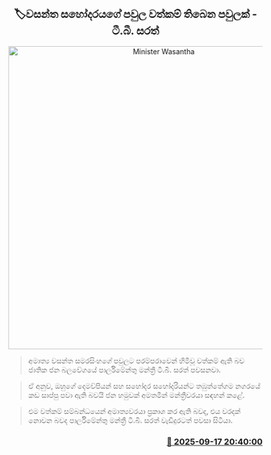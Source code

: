 <p align='center'><b><h2 align='center' title='Minister Wasantha's family is a wealthy family - T.B. Sarath'>🏷වසන්ත සහෝදරයගේ පවුල වත්කම් තිබෙන පවුලක් - ටී.බී. සරත්</h2></b></p>
<p align='center'><img src='https://helakuru.sgp1.cdn.digitaloceanspaces.com/esana/images/lib/tb-sarath-2.jpg' width='600' alt='Minister Wasantha's family is a wealthy family - T.B. Sarath'></p>

> අමාත්‍ය වසන්ත සමරසිංහගේ පවුලට පරම්පරාවෙන් හිමිවූ වත්කම් ඇති බව ජාතික ජන බලවේගයේ පාර්ලිමේන්තු මන්ත්‍රී ටී.බී. සරත් පවසනවා.

> ඒ අනුව, ඔහුගේ දෙමව්පියන් සහ සහෝදර සහෝදරියන්ට තඹුත්තේගම නගරයේ කඩ සාප්පු පවා ඇති බවයි ජන හමුවක් අමතමින් මන්ත්‍රීවරයා සඳහන් කළේ.

> එම වත්කම් සම්බන්ධයෙන් අමාත්‍යවරයා ප්‍රකාශ කර ඇති බවද, එය වරදක් නොවන බවද පාර්ලිමේන්තු මන්ත්‍රී ටී.බී. සරත් වැඩිදුරටත් පවසා සිටියා.



<h3 align='right'><a href='https://www.helakuru.lk/esana/p/113715/'>📅 2025-09-17 20:40:00</a></h3>
